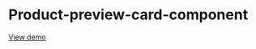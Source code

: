 # Product-preview-card-component
[View demo](https://mendozagianfranco.github.io/Product-preview-card-component/)

